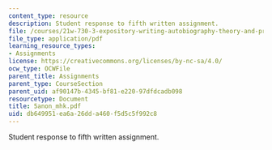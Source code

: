```yaml
---
content_type: resource
description: Student response to fifth written assignment.
file: /courses/21w-730-3-expository-writing-autobiography-theory-and-practice-spring-2001/db649951ea6a26dda460f5d5c5f992c8_5anon_mhk.pdf
file_type: application/pdf
learning_resource_types:
- Assignments
license: https://creativecommons.org/licenses/by-nc-sa/4.0/
ocw_type: OCWFile
parent_title: Assignments
parent_type: CourseSection
parent_uid: af90147b-4345-bf81-e220-97dfdcadb098
resourcetype: Document
title: 5anon_mhk.pdf
uid: db649951-ea6a-26dd-a460-f5d5c5f992c8
---
```

Student response to fifth written assignment.